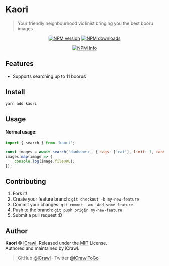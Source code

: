 # Kaori
> Your friendly neighbourhood violinist bringing you the best booru images

<div align="center">
	<p>
		<a href="https://www.npmjs.com/package/kaori"><img src="https://img.shields.io/npm/v/kaori.svg?maxAge=3600" alt="NPM version" /></a>
		<a href="https://www.npmjs.com/package/kaori"><img src="https://img.shields.io/npm/dt/kaori.svg?maxAge=3600" alt="NPM downloads" /></a>
		<!-- <a href="https://david-dm.org/iCrawl/kaori"><img src="http://david-dm.org/iCrawl/kaori/status.svg?maxAge=3600" alt="Dependencies" /></a> -->
	</p>
	<p>
		<a href="https://nodei.co/npm/kaori/"><img src="https://nodei.co/npm/kaori.png?downloads=true&stars=true" alt="NPM info" /></a>
	</p>
</div>

## Features

- Supports searching up to 11 boorus

## Install

```bash
yarn add kaori
```

## Usage

#### Normal usage:

```js
import { search } from 'kaori';

const images = await search('danbooru', { tags: ['cat'], limit: 1, random: true });
images.map(image => {
	console.log(image.fileURL);
});
```

## Contributing

1. Fork it!
2. Create your feature branch: `git checkout -b my-new-feature`
3. Commit your changes: `git commit -am 'Add some feature'`
4. Push to the branch: `git push origin my-new-feature`
5. Submit a pull request :D

## Author

**Kaori** © [iCrawl](https://github.com/iCrawl), Released under the [MIT](https://github.com/iCrawl/kaori/blob/master/LICENSE) License.  
Authored and maintained by iCrawl.

> GitHub [@iCrawl](https://github.com/iCrawl) · Twitter [@iCrawlToGo](https://twitter.com/iCrawlToGo)
